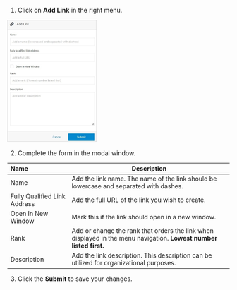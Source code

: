 1. Click on **Add Link** in the right menu.

<p><img src="../../../../../images/folders/add-link.jpg" alt="Add Link" style="width: 40%;"></p>

2. Complete the form in the modal window.

**Name** | **Description**
:--- | ---
Name | Add the link name. The name of the link should be lowercase and separated with dashes.
Fully Qualified Link Address | Add the full URL of the link you wish to create.
Open In New Window | Mark this if the link should open in a new window.
Rank | Add or change the rank that orders the link when displayed in the menu navigation. **Lowest number <br>listed first.**
Description | Add the link description. This description can be utilized for organizational purposes.

3. Click the **Submit** to save your changes.